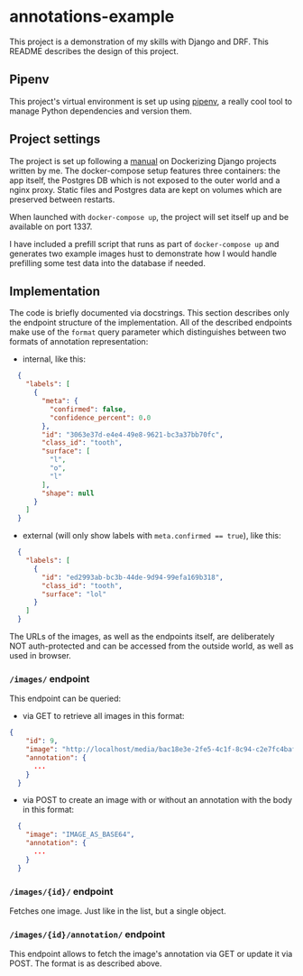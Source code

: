 # annotations-example
This project is a demonstration of my skills with Django and DRF. This README describes the design of this project.

## Pipenv

This project's virtual environment is set up using [pipenv](https://github.com/pypa/pipenv), a really cool tool to manage Python dependencies and version them.

## Project settings

The project is set up following a [manual](https://medium.com/@feakuru/dockerizing-django-7246ccda9fb3) on Dockerizing Django projects written by me. The docker-compose setup features three containers: the app itself, the Postgres DB which is not exposed to the outer world and a nginx proxy. Static files and Postgres data are kept on volumes which are preserved between restarts.

When launched with `docker-compose up`, the project will set itself up and be available on port 1337.

I have included a prefill script that runs as part of `docker-compose up` and generates two example images hust to demonstrate how I would handle prefilling some test data into the database if needed.


## Implementation

The code is briefly documented via docstrings. This section describes only the endpoint structure of the implementation. All of the described endpoints make use of the `format` query parameter which distinguishes between two formats of annotation representation:

- internal, like this:
```json
  {
    "labels": [
      {
        "meta": {
          "confirmed": false,
          "confidence_percent": 0.0
        },
        "id": "3063e37d-e4e4-49e8-9621-bc3a37bb70fc",
        "class_id": "tooth",
        "surface": [
          "l",
          "o",
          "l"
        ],
        "shape": null
      }
    ]
  }
```

- external (will only show labels with `meta.confirmed == true`), like this:
```json
  {
    "labels": [
      {
        "id": "ed2993ab-bc3b-44de-9d94-99efa169b318",
        "class_id": "tooth",
        "surface": "lol"
      }
    ]
  }
```

The URLs of the images, as well as the endpoints itself, are deliberately NOT auth-protected and can be accessed from the outside world, as well as used in browser.

### `/images/` endpoint

This endpoint can be queried:
- via GET to retrieve all images in this format:
```json
{
    "id": 9,
    "image": "http://localhost/media/bac18e3e-2fe5-4c1f-8c94-c2e7fc4baf26.jpeg",
    "annotation": {
      ...
    }
  }
```
- via POST to create an image with or without an annotation with the body in this format:
```json
  {
    "image": "IMAGE_AS_BASE64",
    "annotation": {
      ...
    }
  }
```

### `/images/{id}/` endpoint

Fetches one image. Just like in the list, but a single object.

### `/images/{id}/annotation/` endpoint

This endpoint allows to fetch the image's annotation via GET or update it via POST. The format is as described above.